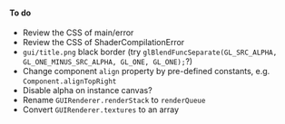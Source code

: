#### To do

- Review the CSS of main/error
- Review the CSS of ShaderCompilationError
- `gui/title.png` black border (try `glBlendFuncSeparate(GL_SRC_ALPHA, GL_ONE_MINUS_SRC_ALPHA, GL_ONE, GL_ONE);`?)
- Change component `align` property by pre-defined constants, e.g. `Component.alignTopRight`
- Disable alpha on instance canvas?
- Rename `GUIRenderer.renderStack` to `renderQueue`
- Convert `GUIRenderer.textures` to an array